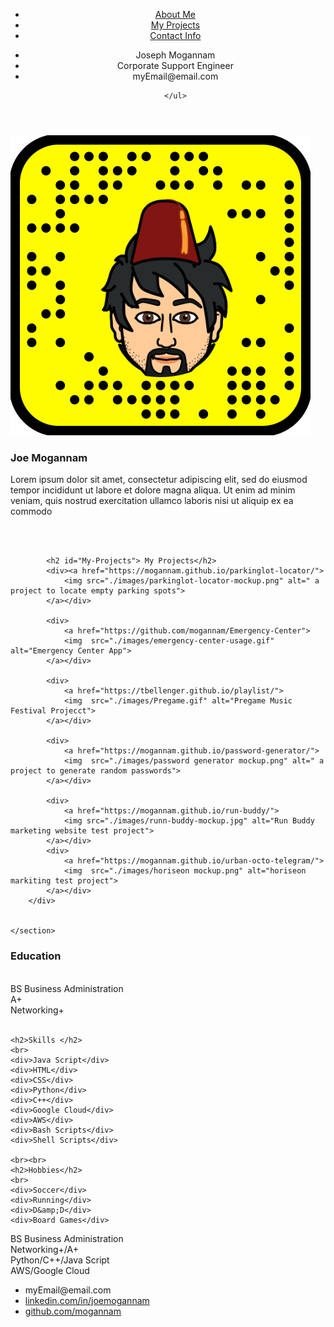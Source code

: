 <!DOCTYPE html>
<html>
<head>
<title>Mogannam</title>
<link rel="stylesheet" href="./css/style.css" />
<meta name="viewport" content="width=device-width, initial-scale=1.0" />
</head>
<body>



<header class="">

<div class="nav-contact-header flex-wrap flex-split">
<nav>
    <ul>
        <li> <a href="#about-me"> About Me</a></li>
        <li><a href="#My-Projects" >My Projects </a></li>
        <li> <a href="#footer-contact-info"> Contact Info</a></li>
    </ul>
</nav>

<div class="contact-info">
    <ul>
        <li> Joseph Mogannam</li>
        <li>Corporate Support Engineer</li>
        <li>myEmail@email.com</li>
        
    </ul>
</div>
</div>
</header>

<div class="main-grid-container">
    <section class="main-left ">
        <div class="left-sub-grid-container">
            <div class="bio-img"><img  src="./images/snapcodes.svg" alt="My Portfolio avatar Picture"></div> 
            <article id="about-me" class="bio-text">
                <h1>Joe Mogannam</h1>
                <p>Lorem ipsum dolor sit amet, consectetur adipiscing elit, sed do eiusmod tempor incididunt ut labore et dolore magna aliqua. Ut enim ad minim veniam, quis nostrud exercitation ullamco laboris nisi ut aliquip ex ea commodo 
                </p>
            </article>
        </div>
        <br><br>
        <div class="portfolio-section flex-container-portfolio flex-wrap" >
            
            <h2 id="My-Projects"> My Projects</h2>
            <div><a href="https://mogannam.github.io/parkinglot-locator/">
                <img src="./images/parkinglot-locator-mockup.png" alt=" a project to locate empty parking spots">
            </a></div>

            <div>
                <a href="https://github.com/mogannam/Emergency-Center">
                <img  src="./images/emergency-center-usage.gif" alt="Emergency Center App">
            </a></div>
            
            <div>
                <a href="https://tbellenger.github.io/playlist/">
                <img  src="./images/Pregame.gif" alt="Pregame Music Festival Projecct">
            </a></div>
            
            <div>
                <a href="https://mogannam.github.io/password-generator/">
                <img  src="./images/password generator mockup.png" alt=" a project to generate random passwords">
            </a></div>
            
            <div>
                <a href="https://mogannam.github.io/run-buddy/">
                <img src="./images/runn-buddy-mockup.jpg" alt="Run Buddy marketing website test project">
            </a></div>
            <div>
                <a href="https://mogannam.github.io/urban-octo-telegram/">
                <img  src="./images/horiseon mockup.png" alt="horiseon markiting test project">
            </a></div>
        </div> 
        
    
    </section>
<section class="main-right">
    <h1>Education</h1>
    <br>
    <div class="education-degree">BS Business Administration</div>
    <div>A+</div>
    <div>Networking+</div>
    <br>

    <h2>Skills </h2>
    <br>
    <div>Java Script</div>
    <div>HTML</div>
    <div>CSS</div>
    <div>Python</div>
    <div>C++</div>
    <div>Google Cloud</div>
    <div>AWS</div>
    <div>Bash Scripts</div>
    <div>Shell Scripts</div>
    
    <br><br>
    <h2>Hobbies</h2>
    <br>
    <div>Soccer</div>
    <div>Running</div>
    <div>D&amp;D</div>
    <div>Board Games</div>
    
</section>
</div>

<section class="alternate-education flex-row-horizontal">
    <div>BS Business Administration</div>
    <div>Networking+/A+</div>
    <div>Python/C++/Java Script</div>
    <div>AWS/Google Cloud</div>
    
    
</section>




<footer id="footer-contact-info">
    <ul class="flex-row-horizontal">
        <li>myEmail@email.com</li>
        <li><a href="https://www.linkedin.com/in/joemogannam/">linkedin.com/in/joemogannam</a></li>
        <li><a href="https://github.com/mogannam">github.com/mogannam </a></li>
    </ul>
</footer>

</body>
</html>

